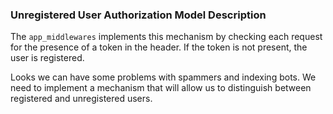 ### Unregistered User Authorization Model Description

The `app_middlewares` implements this mechanism by checking each request for the presence of a token in the header. If the token is not present, the user is registered.

Looks we can have some problems with spammers and indexing bots. We need to implement a mechanism that will allow us to distinguish between registered and unregistered users.